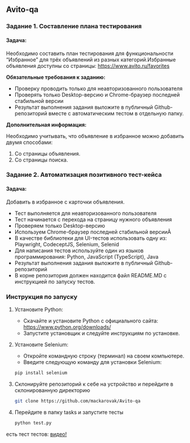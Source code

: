 ## Avito-qa

### Задание 1. Составление плана тестирования

#### Задача:
Необходимо составить план тестирования для функциональности “Избранное” для трёх объявлений из разных категорий.Избранные объявления доступны со страницы: https://www.avito.ru/favorites

**Обязательные требования к заданию:**

- Проверку проводить только для неавторизованного пользователя
- Проверять только Desktop-версию и Chrome-браузер последней стабильной версии
- Результат выполнения задания выложите в публичный Github-
репозиторий вместе с автоматическим тестом в отдельную папку.

**Дополнительная информация:**

Необходимо учитывать, что объявление в избранное можно добавить двумя способами:
1. Со страницы объявления.
2. Со страницы поиска.

### Задание 2. Автоматизация позитивного тест-кейса

#### Задача:

Добавить в избранное с карточки объявления.

- Тест выполняется для неавторизованного пользователя
- Тест начинается с перехода на страницу нужного объявления
- Проверяем только Desktop-версию
- Используем Chrome-браузер последней стабильной версииÃ
- В качестве библиотеки для UI-тестов использовать одну из:
Playwright, CodeceptJS, Selenium, Selenid
- Для написания тестов используйте один из языков
программирования: Python, JavaScript (TypeScript), Java
- Результат выполнения задания выложите в публичный
Github-репозиторий
- В корне репозитория должен находится файл README.MD
с инструкцией по запуску тестов.

### Инструкция по запуску

1. Установите Python: 
   - Скачайте и установите Python с официального сайта: https://www.python.org/downloads/
   - Запустите установщик и следуйте инструкциям по установке.

2. Установите Selenium:
   - Откройте командную строку (терминал) на своем компьютере.
   - Введите следующую команду для установки Selenium:
    ```sh
    pip install selenium
    ```

3. Склонируйте репозиторий к себе на устройство и перейдите в склонированную директорию
    ```sh
    git clone https://github.com/mackarovak/Avito-qa
    ```
4. Перейдите в папку tasks и запустите тесты
    ```sh
    python test.py
    ```
есть тест тестов: [видео!](https://youtu.be/KTV27IItl5g)
